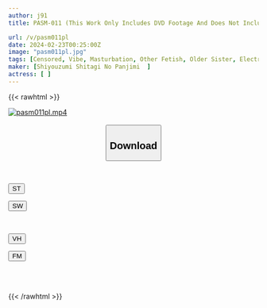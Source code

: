 ```yaml
---
author: j91
title: PASM-011 (This Work Only Includes DVD Footage And Does Not Include Underwear.) Natsuki-chan's Used Underwear, Whom I Met On An Underwear Purchasing Site.

url: /v/pasm011pl
date: 2024-02-23T00:25:00Z
image: "pasm011pl.jpg"
tags: [Censored, Vibe, Masturbation, Other Fetish, Older Sister, Electric Massager, Lingerie, Urination, Close Up, Dildo	]
maker: [Shiyouzumi Shitagi No Panjimi  ]
actress: [ ]
---
```



{{< rawhtml >}}

<div class="video" data-videoid="LXb2rZz27KtR1lK">
    <a href="javascript:;">
        <img src="/v/pasm011pl/pasm011pl.jpg" width="WIDTH" height="HEIGHT" alt="pasm011pl.mp4" loading="lazy">
    </a>
</div>

<script type="text/javascript" src="https://j91.asia/asset/on-demand-st.js"></script>

<br>
  <link rel="stylesheet" href="https://j91.asia/asset/bs5.css">
  
  <center>
  <button class="btn btn-primary" type="button" data-bs-toggle="collapse" data-bs-target=".multi-collapse" aria-expanded="false" aria-controls="multiCollapseExample1 multiCollapseExample2"><h2>Download</h2></button></center>
</p>
<div class="row">
  <div class="col">
    <div class="collapse multi-collapse" id="multiCollapseExample1">
      <div class="card card-body">
	      	      <br>
<div class="buttons">  
<p><a href="https://streamtape.to/v/LXb2rZz27KtR1lK" target="_blank"><button class="btn-hover color-3"><i class="fa fa-download"></i> ST</button></a></p>
<p><a href="https://cdnwish.com/l5ei7pnfq8ej" target="_blank"><button class="btn-hover color-2"><i class="fa fa-download"></i> SW</button></a></p></div>
    </div>
  </div>
</div>
  <div class="col">
    <div class="collapse multi-collapse" id="multiCollapseExample2">
      <div class="card card-body">
	      <br>
<div class="buttons">
<p><a href="https://vidhidepro.com/f/saat14p1i2rc"><button class="btn-hover color-9"><i class="fa fa-download"></i> VH</button></a></p>
<p><a href="https://filemoon.sx/d/z743uy43mn7j"><button class="btn-hover color-8"><i class="fa fa-download"></i> FM</button></a></p></div>
<br><br>
      </div>
    </div>
  </div>
</div>

{{< /rawhtml >}}